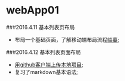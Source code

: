 # webApp01
###2016.4.11 基本列表页布局

+ 布局一个基础页面，了解移动端布局流程[临摹](http://www.duanliang920.com/learn/web/html5/304.html);

###2016.4.12 基本列表页面布局
+ [用github客户端上传本地项目](http://www.cocoachina.com/ios/20160212/15024.html?ref=myread);
+ 复习了markdown基本语法;
